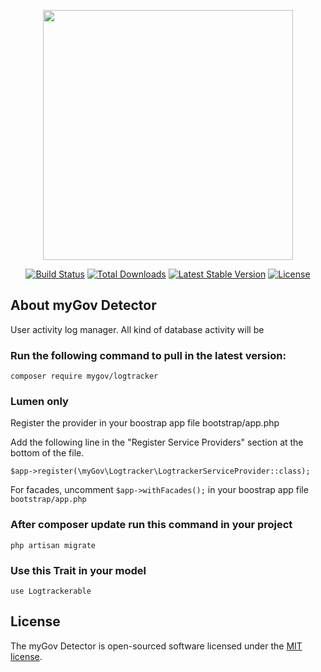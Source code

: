 <p align="center"><a href="https://laravel.com" target="_blank"><img src="https://raw.githubusercontent.com/laravel/art/master/logo-lockup/5%20SVG/2%20CMYK/1%20Full%20Color/laravel-logolockup-cmyk-red.svg" width="400"></a></p>

<p align="center">
<a href="https://travis-ci.org/laravel/framework"><img src="https://travis-ci.org/laravel/framework.svg" alt="Build Status"></a>
<a href="https://packagist.org/packages/laravel/framework"><img src="https://img.shields.io/packagist/dt/laravel/framework" alt="Total Downloads"></a>
<a href="https://packagist.org/packages/laravel/framework"><img src="https://img.shields.io/packagist/v/laravel/framework" alt="Latest Stable Version"></a>
<a href="https://packagist.org/packages/laravel/framework"><img src="https://img.shields.io/packagist/l/laravel/framework" alt="License"></a>
</p>

## About myGov Detector

User activity log manager. All kind of database activity will be 

### Run the following command to pull in the latest version:

```
composer require mygov/logtracker
```

### Lumen only

Register the provider in your boostrap app file bootstrap/app.php

Add the following line in the "Register Service Providers" section at the bottom of the file.

```
$app->register(\myGov\Logtracker\LogtrackerServiceProvider::class);
```

For facades, uncomment ```$app->withFacades();``` in your boostrap app file ```bootstrap/app.php```

### After composer update run this command in your project

```
php artisan migrate
```

### Use this Trait in your model

```
use Logtrackerable
```

## License

The myGov Detector is open-sourced software licensed under the [MIT license](https://opensource.org/licenses/MIT).
